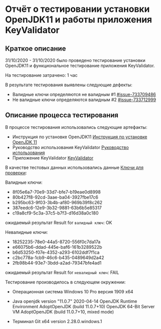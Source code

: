 # Отчёт о тестировании установки OpenJDK11 и работы приложения KeyValidator

## Краткое описание

31/10/2020 - 31/10/2020 было проведено тестирование установки OpenJDK11 и функциональное тестирование приложения KeyValidator.

На тестирование затрачено: 1 час

В результате тестирования выявлены следующие дефекты:
* Валидные ключи определяются не валидным #1 [#issue-733709486](https://github.com/AntoNeo54/java1.1/issues/1#issue-733709486)
* Не валидные ключи определяются валидным #2 [#issue-733712999](https://github.com/AntoNeo54/java1.1/issues/2#issue-733712999)

## Описание процесса тестирования

В процессе тестирования использовались следующие артефакты:
* Инструкция по установке OpenJDK11 [Инструкция по установке OpenJDK 11](https://github.com/netology-code/javaqa-homeworks/blob/master/intro/openjdk11-manual.md)
* Руководство использования KeyValidator [Руководство использования](https://github.com/netology-code/javaqa-homeworks/blob/master/intro/user-manual.md)
* Приложение KeyValidator [KeyValidator](https://github.com/netology-code/javaqa-homeworks/blob/master/intro/artifacts/KeyValidator.class)


В качестве тестовых данных использовались данные [Ключи для проверки](https://github.com/netology-code/javaqa-homeworks/blob/master/intro/user-manual.md#%D0%BA%D0%BB%D1%8E%D1%87%D0%B8-%D0%B4%D0%BB%D1%8F-%D0%BF%D1%80%D0%BE%D0%B2%D0%B5%D1%80%D0%BA%D0%B8):

Валидные ключи:
* 8f05e6a7-70e9-33d7-bfe7-b19eae0d8998 
* 80b427f8-92cd-3aae-ba04-3927fbe17c6
* b295bc63-9f03-3b4b-af80-969b39f8c262
* 387eedc6-12e9-3b32-9881-63b6b5e85317
* c19a8cf9-5c3a-37c5-b7f3-d16d38a0c180

ожидаемый результат Result for `валидный ключ`: OK

Невалидные ключи:
* 18252235-78e0-44a5-8720-556f0c7da17a
* e66075b6-ddad-445e-baf6-161b3289522b
* b6d53250-f07e-4352-a293-6102ddf7f1ca
* c2bc778a-1cb9-46c6-b435-0489649d2a42
* 2fb98b44-93e7-3bdd-a2ad-79347bfe4ad1

ожидаемый результат Result for `невалидный ключ`: FAIL


Тестирование производилось в следующем окружении:
* Операционная система Windows 10 Pro версия 1909 x64
* Java
openjdk version "11.0.7" 2020-04-14
OpenJDK Runtime Environment AdoptOpenJDK (build 11.0.7+10)
OpenJDK 64-Bit Server VM AdoptOpenJDK (build 11.0.7+10, mixed mode)

* Терминал Git x64 version 2.28.0.windows.1
